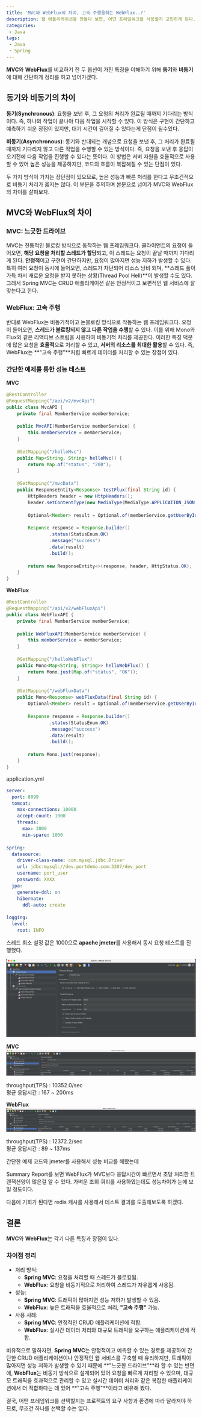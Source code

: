 ```yaml
---
title: 'MVC와 WebFlux의 차이, 고속 주행을하는 WebFlux..?'
description: 웹 애플리케이션을 만들다 보면, 어떤 프레임워크를 사용할지 고민하게 된다. 특히 Spring Framework의 두 가지 대표적인 옵션인 Spring MVC와 WebFlux는 서로 다른 접근 방식을 가지고 있는데, 오늘은 이 두 프레임워크의 차이점을 살펴보면서, WebFlux가 왜 "고속 주행"을 할 수 있는지 알아보려고 한다.
categories:
 - Java
tags:
 - Java
 - Spring
---
```

**MVC**와 **WebFlux**를 비교하기 전 두 옵션이 가진 특징을 이해하기 위해 **동기**와 **비동기**에 대해 간단하게 정리를 하고 넘어가겠다.

## 동기와 비동기의 차이

**동기(Synchronous)**: 요청을 보낸 후, 그 요청의 처리가 완료될 때까지 기다리는 방식이다. 즉, 하나의 작업이 끝나야 다음 작업을 시작할 수 있다. 이 방식은 구현이 간단하고 예측하기 쉬운 장점이 있지만, 대기 시간이 길어질 수 있다는게 단점이 될수있다.

**비동기(Asynchronous)**: 동기와 반대되는 개념으로 요청을 보낸 후, 그 처리가 완료될 때까지 기다리지 않고 다른 작업을 수행할 수 있는 방식이다. 즉, 요청을 보낸 후 응답이 오기전에 다음 작업을 진행할 수 있다는 뜻이다. 이 방법은 서버 자원을 효율적으로 사용할 수 있어 높은 성능을 제공하지만, 코드의 흐름이 복잡해질 수 있는 단점이 있다.

두 가지 방식이 가지는 장단점이 있으므로, 높은 성능과 빠른 처리를 한다고 무조건적으로 비동기 처리가 옳지는 않다. 이 부분을 주의하며 본문으로 넘어가 MVC와 WebFlux의 차이를 살펴보자.


## MVC와 WebFlux의 차이
### MVC: 느긋한 드라이브
MVC는 전통적인 블로킹 방식으로 동작하는 웹 프레임워크다. 클라이언트의 요청이 들어오면, **해당 요청을 처리할 스레드가 할당**되고, 이 스레드는 요청이 끝날 때까지 기다리게 된다. **안정적**이고 구현이 간단하지만, 요청이 많아지면 성능 저하가 발생할 수 있다. 특히 여러 요청이 동시에 들어오면, 스레드가 차단되어 리소스 낭비 되며, **스레드 풀이 가득 차서 새로운 요청을 받지 못하는 상황(Thread Pool Hell)**이 발생할 수도 있다. 그래서 Spring MVC는 CRUD 애플리케이션 같은 안정적이고 보편적인 웹 서비스에 잘 맞는다고 한다.

### WebFlux: 고속 주행
반대로 WebFlux는 비동기적이고 논블로킹 방식으로 작동하는 웹 프레임워크다. 요청이 들어오면, **스레드가 블로킹되지 않고 다른 작업을 수행**할 수 있다. 이를 위해 Mono와 Flux와 같은 리액티브 스트림을 사용하여 비동기적 처리를 제공한다. 이러한 특징 덕분에 많은 요청을 **효율적**으로 처리할 수 있고, **서버의 리소스를 최대한 활용**할 수 있다. 즉, WebFlux는 **"고속 주행"**처럼 빠르게 데이터를 처리할 수 있는 장점이 있다.

### 간단한 예제를 통한 성능 테스트

**MVC**
```java
@RestController
@RequestMapping("/api/v2/mvcApi")
public class MvcAPI {
    private final MemberService memberService;

    public MvcAPI(MemberService memberService) {
        this.memberService = memberService;
    }

    @GetMapping("/helloMvc")
    public Map<String, String> helloMvc() {
        return Map.of("status", "200");
    }

    @GetMapping("/mvcData")
    public ResponseEntity<Response> testFlux(final String id) {
        HttpHeaders header = new HttpHeaders();
        header.setContentType(new MediaType(MediaType.APPLICATION_JSON, StandardCharsets.UTF_8));

        Optional<Member> result = Optional.of(memberService.getUserById(id).orElse(new Member()));

        Response response = Response.builder()
                .status(StatusEnum.OK)
                .message("success")
                .data(result)
                .build();

        return new ResponseEntity<>(response, header, HttpStatus.OK);
    }
}
```

**WebFlux**
```java
@RestController
@RequestMapping("/api/v2/webFluxApi")
public class WebFluxAPI {
    private final MemberService memberService;

    public WebFluxAPI(MemberService memberService) {
        this.memberService = memberService;
    }

    @GetMapping("/helloWebFlux")
    public Mono<Map<String, String>> helloWebFlux() {
        return Mono.just(Map.of("status", "OK"));
    }

    @GetMapping("/webFluxData")
    public Mono<Response> webFluxData(final String id) {
        Optional<Member> result = Optional.of(memberService.getUserById(id).orElse(new Member()));

        Response response = Response.builder()
                .status(StatusEnum.OK)
                .message("success")
                .data(result)
                .build();

        return Mono.just(response);
    }
}
```

application.yml
```yml
server:
  port: 8099
  tomcat:
    max-connections: 10000
    accept-count: 1000
    threads:
      max: 3000
      min-spare: 1000

spring:
  datasource:
    driver-class-name: com.mysql.jdbc.Driver
    url: jdbc:mysql://dev.portdemo.com:3307/dev_port
    username: port_user
    password: XXXX
  jpa:
    generate-ddl: on
    hibernate:
      ddl-auto: create

logging:
  level:
    root: INFO
```

스레드 최소 설정 값은 1000으로 **apache jmeter**를 사용해서 동시 요청 테스트를 진행했다.

![Desktop Preview](/assets/images/post/webflux/jmeter_test_case_1.png)

**MVC**
![Desktop Preview](/assets/images/post/webflux/jmeter_test_case_2.png)

throughput(TPS) : 10352.0/sec  
평균 응답시간 : 167 ~ 200ms

**WebFlux**
![Desktop Preview](/assets/images/post/webflux/jmeter_test_case_3.png)

throughput(TPS) : 12372.2/sec  
평균 응답시간 : 89 ~ 137ms

간단한 예제 코드와 jmeter를 사용해서 성능 비교를 해봤는데

Summary Report를 보면 WebFlux가 MVC보다 응답시간이 빠르면서 초당 처리한 트랜잭션양이 많은걸 알 수 있다.
가벼운 조회 쿼리를 사용하였는데도 성능차이가 눈에 보일 정도이다.

다음에 기회가 된다면 redis 캐시를 사용해서 테스트 결과를 도출해보도록 하겠다.

## 결론
**MVC**와 **WebFlux**는 각기 다른 특징과 장점이 있다.

### 차이점 정리

- 처리 방식:
    - **Spring MVC**: 요청을 처리할 때 스레드가 블로킹됨.
    - **WebFlux**: 요청을 비동기적으로 처리하여 스레드가 자유롭게 사용됨.
- 성능:
    - **Spring MVC**: 트래픽이 많아지면 성능 저하가 발생할 수 있음.
    - **WebFlux**: 높은 트래픽을 효율적으로 처리, **"고속 주행"** 가능.
- 사용 사례:
    - **Spring MVC**: 안정적인 CRUD 애플리케이션에 적합.
    - **WebFlux**: 실시간 데이터 처리와 대규모 트래픽을 요구하는 애플리케이션에 적합.

비유적으로 말하자면, **Spring MVC**는 안정적이고 예측할 수 있는 경로를 제공하여 간단한 CRUD 애플리케이션이나 안정적인 웹 서비스를 구축할 때 유리하지만, 트래픽이 많아지면 성능 저하가 발생할 수 있기 때문에 **"느긋한 드라이브"**라 할 수 있는 반면에, **WebFlux**는 비동기 방식으로 설계되어 있어 요청을 빠르게 처리할 수 있으며, 대규모 트래픽을 효과적으로 관리할 수 있고 실시간 데이터 처리와 같은 복잡한 애플리케이션에서 더 적합하다는 데 있어 **"고속 주행"**이라고 비유해 봤다.

결국, 어떤 프레임워크를 선택할지는 프로젝트의 요구 사항과 환경에 따라 달라져야 하므로, 무조건 하나를 선택할 수는 없다.